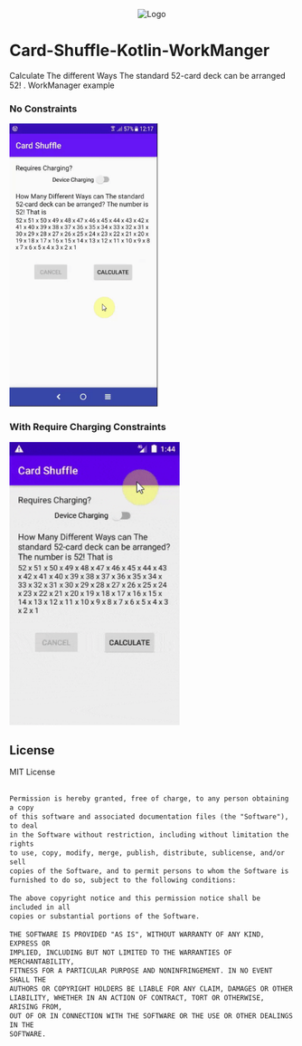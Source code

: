 <p align="center"><img 
	src="https://user-images.githubusercontent.com/25055256/81495335-435c9480-92b8-11ea-800a-3771048b6257.png" 
	alt="Logo" width="40px" height="40px" /></p>
	
# Card-Shuffle-Kotlin-WorkManger

Calculate The different Ways The standard 52-card deck can be arranged  52! . WorkManager example

### No Constraints
<img src="demo/CardShuffle1.gif" alt="Demo" height="500px" />



### With Require Charging Constraints
<img src="demo/CardShuffle2.gif" alt="Demo" height="500px" />

## License

MIT License

```Copyright (c) 2020 fortie40

Permission is hereby granted, free of charge, to any person obtaining a copy
of this software and associated documentation files (the "Software"), to deal
in the Software without restriction, including without limitation the rights
to use, copy, modify, merge, publish, distribute, sublicense, and/or sell
copies of the Software, and to permit persons to whom the Software is
furnished to do so, subject to the following conditions:

The above copyright notice and this permission notice shall be included in all
copies or substantial portions of the Software.

THE SOFTWARE IS PROVIDED "AS IS", WITHOUT WARRANTY OF ANY KIND, EXPRESS OR
IMPLIED, INCLUDING BUT NOT LIMITED TO THE WARRANTIES OF MERCHANTABILITY,
FITNESS FOR A PARTICULAR PURPOSE AND NONINFRINGEMENT. IN NO EVENT SHALL THE
AUTHORS OR COPYRIGHT HOLDERS BE LIABLE FOR ANY CLAIM, DAMAGES OR OTHER
LIABILITY, WHETHER IN AN ACTION OF CONTRACT, TORT OR OTHERWISE, ARISING FROM,
OUT OF OR IN CONNECTION WITH THE SOFTWARE OR THE USE OR OTHER DEALINGS IN THE
SOFTWARE.
